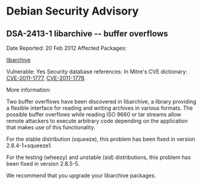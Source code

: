 
Debian Security Advisory
========================


DSA-2413-1 libarchive -- buffer overflows
-----------------------------------------



Date Reported:
20 Feb 2012
Affected Packages:

[libarchive](https://packages.debian.org/src:libarchive)

Vulnerable:
Yes
Security database references:
In Mitre's CVE dictionary: [CVE-2011-1777](https://security-tracker.debian.org/tracker/CVE-2011-1777), [CVE-2011-1778](https://security-tracker.debian.org/tracker/CVE-2011-1778).  

More information:

Two buffer overflows have been discovered in libarchive, a library
providing a flexible interface for reading and writing archives in
various formats. The possible buffer overflows while reading ISO 9660
or tar streams allow remote attackers to execute arbitrary
code depending on the application that makes use of this functionality.


For the stable distribution (squeeze), this problem has been fixed in
version 2.8.4-1+squeeze1.


For the testing (wheezy) and unstable (sid) distributions,
this problem has been fixed in version 2.8.5-5.


We recommend that you upgrade your libarchive packages.





